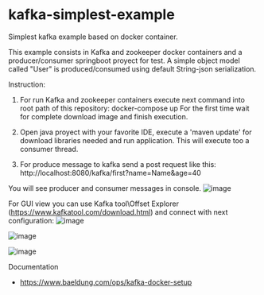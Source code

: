 # kafka-simplest-example
Simplest kafka example based on docker container.

This example consists in Kafka and zookeeper docker containers and a producer/consumer springboot proyect for test. A simple object model called "User" is produced/consumed using default String-json serialization.

Instruction:
1. For run Kafka and zookeeper containers execute next command into root path of this repository: 
                    docker-compose up
For the first time wait for complete download image and finish execution.


2. Open java proyect with your favorite IDE, execute a 'maven update' for download libraries needed and run application. This will execute too a consumer thread.

3. For produce message to kafka send a post request like this:
                  http://localhost:8080/kafka/first?name=Name&age=40

You will see producer and consumer messages in console.
![image](https://user-images.githubusercontent.com/67773113/162332090-faee582f-aa28-4d95-8f0e-9c880abee509.png)

For GUI view you can use Kafka tool\Offset Explorer (https://www.kafkatool.com/download.html) and connect with next configuration:
![image](https://user-images.githubusercontent.com/67773113/162332572-b2e13564-4449-4110-9dfe-33971bc8fd4e.png)

![image](https://user-images.githubusercontent.com/67773113/162332606-263473bb-af89-4166-bd02-6953690cd411.png)

![image](https://user-images.githubusercontent.com/67773113/162332686-c534bc3f-7a6a-4f0c-8097-90681d038c4c.png)

Documentation
- https://www.baeldung.com/ops/kafka-docker-setup
